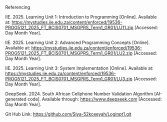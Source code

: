 Referencing

IIE. 2025. Learning Unit 1: Introduction to Programming [Online]. Available at: https://mystudies.iie.edu.za/content/enforced/19536-PROG5121_2025_FT_BCIS0701_MSGPRS_Term1_GR01/LU11.zip [Accessed: Day Month Year].

IIE. 2025. Learning Unit 2: Advanced Programming Concepts [Online]. Available at: https://mystudies.iie.edu.za/content/enforced/19536-PROG5121_2025_FT_BCIS0701_MSGPRS_Term1_GR01/LU2.zip [Accessed: Day Month Year].

IIE. 2025. Learning Unit 3: System Implementation [Online]. Available at: https://mystudies.iie.edu.za/content/enforced/19536-PROG5121_2025_FT_BCIS0701_MSGPRS_Term1_GR01/LU3.zip [Accessed: Day Month Year].

DeepSeek. 2024. South African Cellphone Number Validation Algorithm [AI-generated code]. Available through: https://www.deepseek.com [Accessed: Day Month Year].

 Git Hub Link: https://github.com/Siya-52kceeyah/Loginpt1.git
